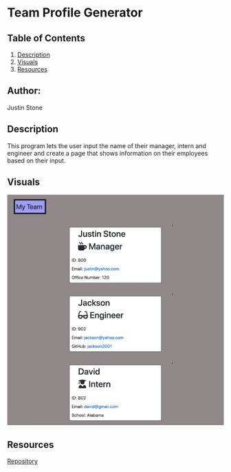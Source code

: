 # Team Profile Generator

## Table of Contents 
1. [Description](#description)
2.  [Visuals](#visuals)
3. [Resources](#resources)

## Author:

Justin Stone

## Description
This program lets the user input the name of their manager, intern and engineer and create a page that shows information on their employees based on their input.

## Visuals
![pic1](./page.jpg)

## Resources

[Repository](https://github.com/Justinstone2001/profile)